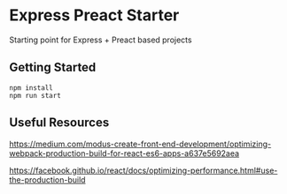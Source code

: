 # Express Preact Starter

Starting point for Express + Preact based projects

## Getting Started

    npm install
    npm run start
    
    
## Useful Resources
https://medium.com/modus-create-front-end-development/optimizing-webpack-production-build-for-react-es6-apps-a637e5692aea

https://facebook.github.io/react/docs/optimizing-performance.html#use-the-production-build


